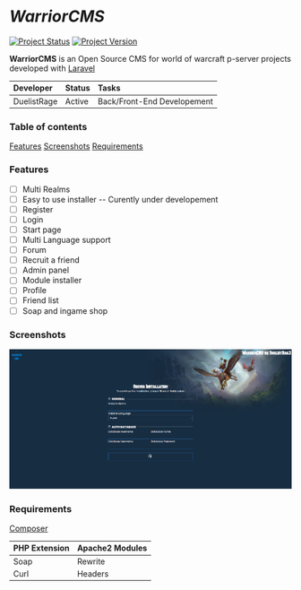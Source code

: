 # _WarriorCMS_

[![Project Status](https://img.shields.io/badge/Status-Early%20Alpha-yellow.svg?style=flat-square)](#)
[![Project Version](https://img.shields.io/badge/Version-0.0.1-green.svg?style=flat-square)](#)

**WarriorCMS** is an Open Source CMS for world of warcraft p-server projects developed with [Laravel](https://laravel.com)

| Developer | Status | Tasks |
| :----------- | :---------- | :---------- |
| DuelistRage | Active | Back/Front-End Developement |

### Table of contents

[Features](#Features)
[Screenshots](#Screenshots)
[Requirements](#Requirements)

### Features

- [ ] Multi Realms
- [ ] Easy to use installer -- Curently under developement
- [ ] Register
- [ ] Login
- [ ] Start page
- [ ] Multi Language support
- [ ] Forum
- [ ] Recruit a friend
- [ ] Admin panel
- [ ] Module installer
- [ ] Profile
- [ ] Friend list
- [ ] Soap and ingame shop

### Screenshots

![Alt text](/screenshots/Screenshot1.png?raw=true "Installer")

### Requirements

[Composer](https://getcomposer.org/)

| PHP Extension | Apache2 Modules |
| :----------- | :---------- |
| Soap | Rewrite |
| Curl | Headers |


